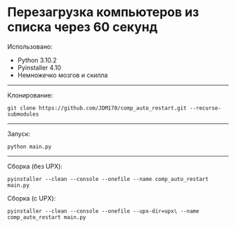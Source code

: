 # Перезагрузка компьютеров из списка через 60 секунд
Использовано:
- Python 3.10.2
- Pyinstaller 4.10
- Немножечко мозгов и скилла

---

Клонирование:
```
git clone https://github.com/JDM170/comp_auto_restart.git --recurse-submodules
```

---

Запуск:
```
python main.py
```

---

Сборка (без UPX):
```
pyinstaller --clean --console --onefile --name comp_auto_restart main.py
```

Сборка (с UPX):
```
pyinstaller --clean --console --onefile --upx-dir=upx\ --name comp_auto_restart main.py
```
